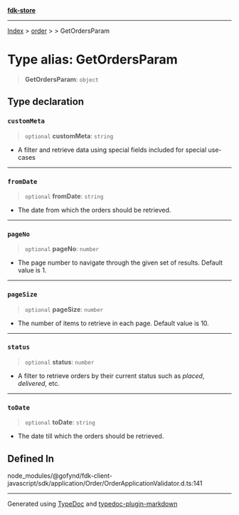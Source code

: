 [**fdk-store**](../../../README.md)
***

[Index](../../../API.md) > [order](../../README.md) > [<internal>](../README.md) > GetOrdersParam

# Type alias: GetOrdersParam

> **GetOrdersParam**: `object`

## Type declaration

### `customMeta`

> `optional` **customMeta**: `string`

- A filter and retrieve data using special
fields included for special use-cases

***

### `fromDate`

> `optional` **fromDate**: `string`

- The date from which the orders should be retrieved.

***

### `pageNo`

> `optional` **pageNo**: `number`

- The page number to navigate through the given
set of results. Default value is 1.

***

### `pageSize`

> `optional` **pageSize**: `number`

- The number of items to retrieve in each page.
Default value is 10.

***

### `status`

> `optional` **status**: `number`

- A filter to retrieve orders by their current
status such as _placed_, _delivered_, etc.

***

### `toDate`

> `optional` **toDate**: `string`

- The date till which the orders should be retrieved.

## Defined In

node\_modules/@gofynd/fdk-client-javascript/sdk/application/Order/OrderApplicationValidator.d.ts:141

***
Generated using [TypeDoc](https://typedoc.org/) and [typedoc-plugin-markdown](https://www.npmjs.com/package/typedoc-plugin-markdown)
